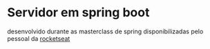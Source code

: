 <h1>Servidor em spring boot</h1>
<p>desenvolvido durante as masterclass de spring disponibilizadas pelo pessoal da <a href="https://www.rocketseat.com.br/" >rocketseat</a> </p>
